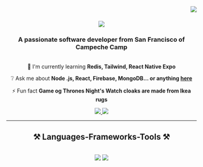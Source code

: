 <img align="right" src="https://visitor-badge.laobi.icu/badge?page_id=salesp07.salesp07" />

<h1 align="center">
  <a href="https://git.io/typing-svg">
    <img src="https://readme-typing-svg.herokuapp.com/?font=Righteous&size=35&center=true&vCenter=true&width=500&height=70&duration=4000&lines=H1+There!+👋;+I'm+Brayan+Chan!;" />
  </a>
</h1>

<h3 align="center">A passionate software developer from San Francisco of Campeche Camp</h3>

<br/>

<div align="center"
  🔭 I'm currently working on **a chat app**

  🌱 I'm currently learning **Redis, Tailwind, React Native Expo**

  ❔ Ask me about **Node .js, React, Firebase, MongoDB... or anything [here](#)**

  ⚡ Fun fact **Game og Thrones Night's Watch cloaks are made from Ikea rugs**
</div>

<div align="center">
  <a href="mailto:al071392@uacam.mx">
    <img src="https://img.shields.io/badge/Gmail-333333?style=for-the-badge&logo=gmail&logoColor=red" target="_blank" />
  </a>
  <a href="https://in.linkedin.com/in/in/brayan-chan-6466b0259/" target="_blank">
    <img src="https://img.shields.io/badge/LinkedIn-0077B5?style=for-the-badge&logo=linkedin&logoColor=white" target="_blanck" />
  </a>
</div>

<hr/>

<h2 align="center">⚒️ Languages-Frameworks-Tools ⚒️</h2>
<br/>
<div align="center">
    <img src="https://skillicons.dev/icons?i=react,bootstrap,html,css,vscode,github,figma,tailwind,git,dart" />
    <img src="https://skillicons.dev/icons?i=nodejs,python,javascript,typescript,firebase,mongodb,java,nextjs,mysql,flutter" /><br>
</div>

